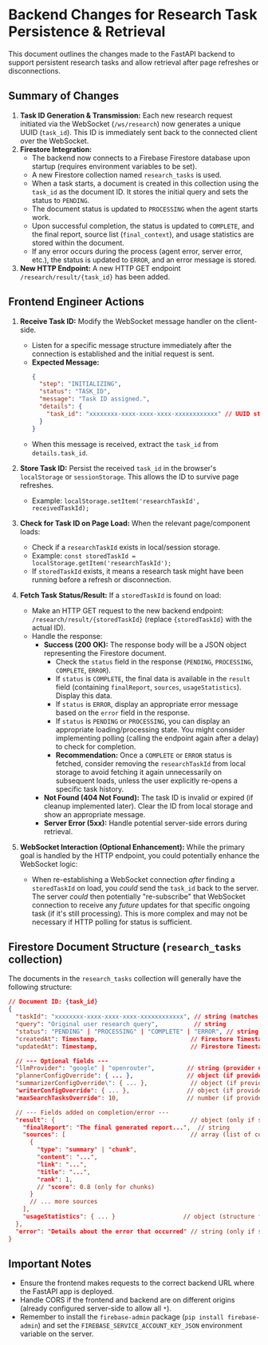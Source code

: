 # Backend Changes for Research Task Persistence & Retrieval

This document outlines the changes made to the FastAPI backend to support persistent research tasks and allow retrieval after page refreshes or disconnections.

## Summary of Changes

1.  **Task ID Generation & Transmission:** Each new research request initiated via the WebSocket (`/ws/research`) now generates a unique UUID (`task_id`). This ID is immediately sent back to the connected client over the WebSocket.
2.  **Firestore Integration:**
    *   The backend now connects to a Firebase Firestore database upon startup (requires environment variables to be set).
    *   A new Firestore collection named `research_tasks` is used.
    *   When a task starts, a document is created in this collection using the `task_id` as the document ID. It stores the initial query and sets the status to `PENDING`.
    *   The document status is updated to `PROCESSING` when the agent starts work.
    *   Upon successful completion, the status is updated to `COMPLETE`, and the final report, source list (`final_context`), and usage statistics are stored within the document.
    *   If any error occurs during the process (agent error, server error, etc.), the status is updated to `ERROR`, and an error message is stored.
3.  **New HTTP Endpoint:** A new HTTP GET endpoint `/research/result/{task_id}` has been added.

## Frontend Engineer Actions

1.  **Receive Task ID:** Modify the WebSocket message handler on the client-side.
    *   Listen for a specific message structure immediately after the connection is established and the initial request is sent.
    *   **Expected Message:**
        ```json
        {
          "step": "INITIALIZING",
          "status": "TASK_ID",
          "message": "Task ID assigned.",
          "details": {
            "task_id": "xxxxxxxx-xxxx-xxxx-xxxx-xxxxxxxxxxxx" // UUID string
          }
        }
        ```
    *   When this message is received, extract the `task_id` from `details.task_id`.

2.  **Store Task ID:** Persist the received `task_id` in the browser's `localStorage` or `sessionStorage`. This allows the ID to survive page refreshes.
    *   Example: `localStorage.setItem('researchTaskId', receivedTaskId);`

3.  **Check for Task ID on Page Load:** When the relevant page/component loads:
    *   Check if a `researchTaskId` exists in local/session storage.
    *   Example: `const storedTaskId = localStorage.getItem('researchTaskId');`
    *   If `storedTaskId` exists, it means a research task might have been running before a refresh or disconnection.

4.  **Fetch Task Status/Result:** If a `storedTaskId` is found on load:
    *   Make an HTTP GET request to the new backend endpoint: `/research/result/{storedTaskId}` (replace `{storedTaskId}` with the actual ID).
    *   Handle the response:
        *   **Success (200 OK):** The response body will be a JSON object representing the Firestore document.
            *   Check the `status` field in the response (`PENDING`, `PROCESSING`, `COMPLETE`, `ERROR`).
            *   If `status` is `COMPLETE`, the final data is available in the `result` field (containing `finalReport`, `sources`, `usageStatistics`). Display this data.
            *   If `status` is `ERROR`, display an appropriate error message based on the `error` field in the response.
            *   If `status` is `PENDING` or `PROCESSING`, you can display an appropriate loading/processing state. You might consider implementing polling (calling the endpoint again after a delay) to check for completion.
            *   **Recommendation:** Once a `COMPLETE` or `ERROR` status is fetched, consider removing the `researchTaskId` from local storage to avoid fetching it again unnecessarily on subsequent loads, unless the user explicitly re-opens a specific task history.
        *   **Not Found (404 Not Found):** The task ID is invalid or expired (if cleanup implemented later). Clear the ID from local storage and show an appropriate message.
        *   **Server Error (5xx):** Handle potential server-side errors during retrieval.

5.  **WebSocket Interaction (Optional Enhancement):** While the primary goal is handled by the HTTP endpoint, you could potentially enhance the WebSocket logic:
    *   When re-establishing a WebSocket connection *after* finding a `storedTaskId` on load, you *could* send the `task_id` back to the server. The server *could* then potentially \"re-subscribe\" that WebSocket connection to receive any *future* updates for that specific ongoing task (if it\'s still processing). This is more complex and may not be necessary if HTTP polling for status is sufficient.

## Firestore Document Structure (`research_tasks` collection)

The documents in the `research_tasks` collection will generally have the following structure:

```json
// Document ID: {task_id}
{
  "taskId": "xxxxxxxx-xxxx-xxxx-xxxx-xxxxxxxxxxxx", // string (matches doc ID)
  "query": "Original user research query",          // string
  "status": "PENDING" | "PROCESSING" | "COMPLETE" | "ERROR", // string
  "createdAt": Timestamp,                          // Firestore Timestamp
  "updatedAt": Timestamp,                          // Firestore Timestamp

  // --- Optional fields ---
  "llmProvider": "google" | "openrouter",         // string (provider used)
  "plannerConfigOverride": { ... },               // object (if provided)
  "summarizerConfigOverride\": { ... },            // object (if provided)
  "writerConfigOverride": { ... },                // object (if provided)
  "maxSearchTasksOverride": 10,                   // number (if provided)

  // --- Fields added on completion/error ---
  "result": {                                      // object (only if status=COMPLETE)
    "finalReport": "The final generated report...",  // string
    "sources": [                                   // array (list of context items)
      {
        "type": "summary" | "chunk",
        "content": "...",
        "link": "...",
        "title": "...",
        "rank": 1,
        // "score": 0.8 (only for chunks)
      }
      // ... more sources
    ],
    "usageStatistics": { ... }                   // object (structure from UsageStatistics schema)
  },
  "error": "Details about the error that occurred" // string (only if status=ERROR)
}
```

## Important Notes

*   Ensure the frontend makes requests to the correct backend URL where the FastAPI app is deployed.
*   Handle CORS if the frontend and backend are on different origins (already configured server-side to allow all `*`).
*   Remember to install the `firebase-admin` package (`pip install firebase-admin`) and set the `FIREBASE_SERVICE_ACCOUNT_KEY_JSON` environment variable on the server.